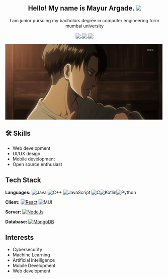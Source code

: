 <div align="center">

## Hello! My name is Mayur Argade. <img src="https://github.com/TheDudeThatCode/TheDudeThatCode/blob/master/Assets/Hi.gif" width="29px"> 

I am junior pursuing my bacholors degree in computer engineering form mumbai university


<a href="https://www.linkedin.com/in/mayur-argade/">
  <img align="center" width="24px" src="https://cdn.jsdelivr.net/npm/simple-icons@v3/icons/linkedin.svg"  />
</a>
<a href="https://twitter.com/Mayurzs">
  <img align="center" width="26px" src="https://cdn.jsdelivr.net/npm/simple-icons@v3/icons/twitter.svg" />
</a>
<a href="mailto:argademayur2002@gmail.com">
  <img align="center" width="26px" src="https://cdn.jsdelivr.net/npm/simple-icons@v3/icons/gmail.svg" />
</a>

</div>

<br />

<img align="center" src="https://github.com/mayur-argade/mayur-argade/blob/main/assest/Sunlight%20%7BLevi%20x%20Fem!Reader%7D%20-%2014_%20Deep%20Breaths.gif">

<br />

## 🛠 Skills

- Web development
- UI/UX design
- Mobile development
- Open source enthusiast

  
## Tech Stack
**Languages:** 	![Java](https://img.shields.io/badge/java-%23ED8B00.svg?style=for-the-badge&logo=java&logoColor=white) ![C++](https://img.shields.io/badge/c++-%2300599C.svg?style=for-the-badge&logo=c%2B%2B&logoColor=white) ![JavaScript](https://img.shields.io/badge/javascript-%23323330.svg?style=for-the-badge&logo=javascript&logoColor=%23F7DF1E) ![C](https://img.shields.io/badge/c-%2300599C.svg?style=for-the-badge&logo=c&logoColor=white)![Kotlin](https://img.shields.io/badge/kotlin-%230095D5.svg?style=for-the-badge&logo=kotlin&logoColor=white)![Python](https://img.shields.io/badge/python-3670A0?style=for-the-badge&logo=python&logoColor=ffdd54)

**Client:** [![React](https://img.shields.io/badge/react-%2320232a.svg?style=for-the-badge&logo=react&logoColor=%2361DAFB)](https://reactjs.org/docs/getting-started.html) ![MUI](https://img.shields.io/badge/MUI-%230081CB.svg?style=for-the-badge&logo=material-ui&logoColor=white)

**Server:** [![NodeJs](https://img.shields.io/badge/node.js-%2343853D.svg?style=for-the-badge&logo=node-dot-js&logoColor=white)](https://reactjs.org/docs/getting-started.html)

**Database:** [![MongoDB](https://img.shields.io/badge/MongoDB-%234ea94b.svg?style=for-the-badge&logo=mongodb&logoColor=white)](https://reactjs.org/docs/getting-started.html)

## Interests
- Cybersecurity
- Machine Learning
- Artificial intelligence 
- Mobile Development
- Web development 